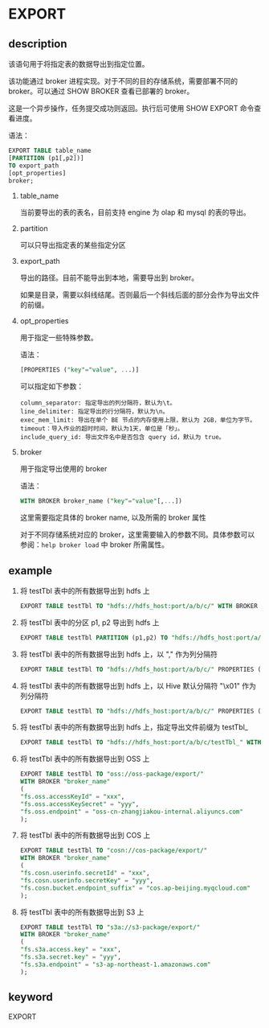 # EXPORT

## description

该语句用于将指定表的数据导出到指定位置。

该功能通过 broker 进程实现。对于不同的目的存储系统，需要部署不同的 broker。可以通过 SHOW BROKER 查看已部署的 broker。

这是一个异步操作，任务提交成功则返回。执行后可使用 SHOW EXPORT 命令查看进度。

语法：

```sql
EXPORT TABLE table_name
[PARTITION (p1[,p2])]
TO export_path
[opt_properties]
broker;
```

1. table_name

    当前要导出的表的表名，目前支持 engine 为 olap 和 mysql 的表的导出。

2. partition

    可以只导出指定表的某些指定分区

3. export_path

    导出的路径。目前不能导出到本地，需要导出到 broker。

    如果是目录，需要以斜线结尾。否则最后一个斜线后面的部分会作为导出文件的前缀。

4. opt_properties

    用于指定一些特殊参数。

    语法：

    ```sql
    [PROPERTIES ("key"="value", ...)]
    ```

    可以指定如下参数：

    ```plain text
    column_separator: 指定导出的列分隔符，默认为\t。
    line_delimiter: 指定导出的行分隔符，默认为\n。
    exec_mem_limit: 导出在单个 BE 节点的内存使用上限，默认为 2GB，单位为字节。
    timeout：导入作业的超时时间，默认为1天，单位是「秒」。
    include_query_id: 导出文件名中是否包含 query id，默认为 true。
    ```

5. broker

    用于指定导出使用的 broker

    语法：

    ```sql
    WITH BROKER broker_name ("key"="value"[,...])
    ```

    这里需要指定具体的 broker name, 以及所需的 broker 属性

    对于不同存储系统对应的 broker，这里需要输入的参数不同。具体参数可以参阅：`help broker load` 中 broker 所需属性。

## example

1. 将 testTbl 表中的所有数据导出到 hdfs 上

    ```sql
    EXPORT TABLE testTbl TO "hdfs://hdfs_host:port/a/b/c/" WITH BROKER "broker_name" ("username"="xxx", "password"="yyy");
    ```

2. 将 testTbl 表中的分区 p1, p2 导出到 hdfs 上

    ```sql
    EXPORT TABLE testTbl PARTITION (p1,p2) TO "hdfs://hdfs_host:port/a/b/c/" WITH BROKER "broker_name" ("username"="xxx", "password"="yyy");
    ```

3. 将 testTbl 表中的所有数据导出到 hdfs 上，以 "," 作为列分隔符

    ```sql
    EXPORT TABLE testTbl TO "hdfs://hdfs_host:port/a/b/c/" PROPERTIES ("column_separator"=",") WITH BROKER "broker_name" ("username"="xxx", "password"="yyy");
    ```

4. 将 testTbl 表中的所有数据导出到 hdfs 上，以 Hive 默认分隔符 "\x01" 作为列分隔符

    ```sql
    EXPORT TABLE testTbl TO "hdfs://hdfs_host:port/a/b/c/" PROPERTIES ("column_separator"="\\x01") WITH BROKER "broker_name";
    ```

5. 将 testTbl 表中的所有数据导出到 hdfs 上，指定导出文件前缀为 testTbl_

    ```sql
    EXPORT TABLE testTbl TO "hdfs://hdfs_host:port/a/b/c/testTbl_" WITH BROKER "broker_name";
    ```

6. 将 testTbl 表中的所有数据导出到 OSS 上

    ```sql
    EXPORT TABLE testTbl TO "oss://oss-package/export/"
    WITH BROKER "broker_name"
    (
    "fs.oss.accessKeyId" = "xxx",
    "fs.oss.accessKeySecret" = "yyy",
    "fs.oss.endpoint" = "oss-cn-zhangjiakou-internal.aliyuncs.com"
    );
    ```

7. 将 testTbl 表中的所有数据导出到 COS 上

    ```sql
    EXPORT TABLE testTbl TO "cosn://cos-package/export/"
    WITH BROKER "broker_name"
    (
    "fs.cosn.userinfo.secretId" = "xxx",
    "fs.cosn.userinfo.secretKey" = "yyy",
    "fs.cosn.bucket.endpoint_suffix" = "cos.ap-beijing.myqcloud.com"
    );
    ```

8. 将 testTbl 表中的所有数据导出到 S3 上

    ```sql
    EXPORT TABLE testTbl TO "s3a://s3-package/export/"
    WITH BROKER "broker_name"
    (
    "fs.s3a.access.key" = "xxx",
    "fs.s3a.secret.key" = "yyy",
    "fs.s3a.endpoint" = "s3-ap-northeast-1.amazonaws.com"
    );
    ```

## keyword

EXPORT
